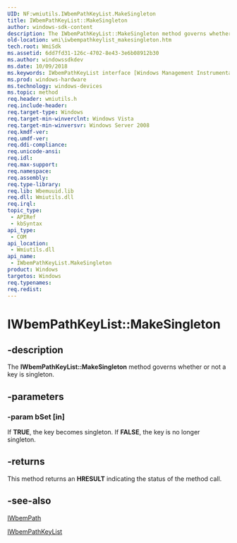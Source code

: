 ```yaml
---
UID: NF:wmiutils.IWbemPathKeyList.MakeSingleton
title: IWbemPathKeyList::MakeSingleton
author: windows-sdk-content
description: The IWbemPathKeyList::MakeSingleton method governs whether or not a key is singleton.
old-location: wmi\iwbempathkeylist_makesingleton.htm
tech.root: WmiSdk
ms.assetid: 6dd7fd31-126c-4702-8e43-3e6b08912b30
ms.author: windowssdkdev
ms.date: 10/09/2018
ms.keywords: IWbemPathKeyList interface [Windows Management Instrumentation],MakeSingleton method, IWbemPathKeyList.MakeSingleton, IWbemPathKeyList::MakeSingleton, MakeSingleton, MakeSingleton method [Windows Management Instrumentation], MakeSingleton method [Windows Management Instrumentation],IWbemPathKeyList interface, _hmm_iwbempathkeylist_makesingleton, wmi.iwbempathkeylist_makesingleton, wmiutils/IWbemPathKeyList::MakeSingleton
ms.prod: windows-hardware
ms.technology: windows-devices
ms.topic: method
req.header: wmiutils.h
req.include-header: 
req.target-type: Windows
req.target-min-winverclnt: Windows Vista
req.target-min-winversvr: Windows Server 2008
req.kmdf-ver: 
req.umdf-ver: 
req.ddi-compliance: 
req.unicode-ansi: 
req.idl: 
req.max-support: 
req.namespace: 
req.assembly: 
req.type-library: 
req.lib: Wbemuuid.lib
req.dll: Wmiutils.dll
req.irql: 
topic_type:
 - APIRef
 - kbSyntax
api_type:
 - COM
api_location:
 - Wmiutils.dll
api_name:
 - IWbemPathKeyList.MakeSingleton
product: Windows
targetos: Windows
req.typenames: 
req.redist: 
---
```


# IWbemPathKeyList::MakeSingleton


## -description


The 
<b>IWbemPathKeyList::MakeSingleton</b> method governs whether or not a key is singleton.


## -parameters




### -param bSet [in]

If <b>TRUE</b>, the key becomes singleton. If <b>FALSE</b>, the key is no longer singleton.


## -returns



This method returns an <b>HRESULT</b> indicating the status of the method call.




## -see-also




<a href="https://msdn.microsoft.com/71b2597b-d82a-439d-b0b7-af76aefea6a2">IWbemPath</a>



<a href="https://msdn.microsoft.com/5b188426-9d7f-4e87-9eed-ce80e5d93c30">IWbemPathKeyList</a>
 

 

